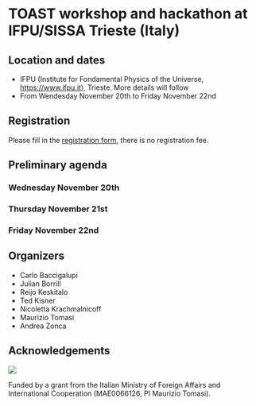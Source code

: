# TOAST workshop and hackathon at IFPU/SISSA Trieste (Italy)

## Location and dates

* IFPU (Institute for Fondamental Physics of the Universe, https://www.ifpu.it), Trieste. More details will follow
* From Wendesday November 20th to Friday November 22nd

## Registration

Please fill in the [registration form](https://forms.gle/D65LxPaTjcYEQ6gs5), there is no registration fee.

## Preliminary agenda

### Wednesday November 20th

### Thursday November 21st

### Friday November 22nd

## Organizers

* Carlo Baccigalupi
* Julian Borrill
* Reijo Keskitalo
* Ted Kisner
* Nicoletta Krachmalnicoff
* Maurizio Tomasi
* Andrea Zonca

## Acknowledgements

![](https://www.esteri.it/logo-farnesina.gif)

Funded by a grant from the Italian Ministry of Foreign Affairs and
International Cooperation (MAE0066126, PI Maurizio Tomasi).

